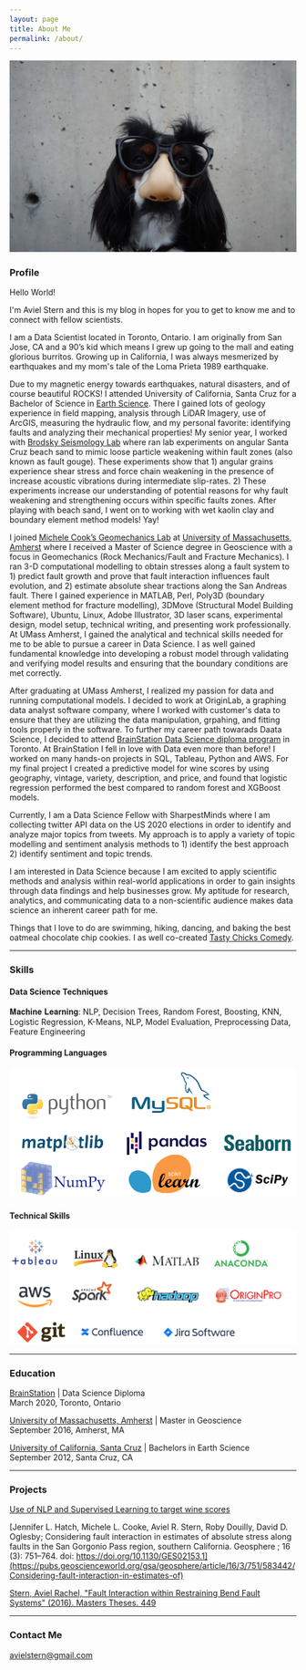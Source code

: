 ```yaml
---
layout: page
title: About Me
permalink: /about/
---
```


![Alternate image text](/images/aboutme2.jpg)

### Profile
Hello World! 

I'm Aviel Stern and this is my blog in hopes for you to get to know me and to connect with fellow scientists.

I am a Data Scientist located in Toronto, Ontario. I am originally from San Jose, CA and a 90’s kid which means I grew up going to the mall and eating glorious burritos.  Growing up in California, I was always mesmerized by earthquakes and my mom's tale of the Loma Prieta 1989 earthquake. 

Due to my magnetic energy towards earthquakes, natural disasters, and of course beautiful ROCKS! I attended University of California, Santa Cruz for a Bachelor of Science in [Earth Science](https://eps.ucsc.edu/). There I gained lots of geology experience in field mapping, analysis through LiDAR Imagery, use of ArcGIS, measuring the hydraulic flow, and my personal favorite: identifying faults and analyzing their mechanical properties! My senior year, I worked with [Brodsky Seismology Lab](https://websites.pmc.ucsc.edu/~seisweb/emily_brodsky/) where ran lab experiments on angular Santa Cruz beach sand to mimic loose particle weakening within fault zones (also known  as  fault gouge).  These experiments show that 1) angular grains experience shear stress and force chain weakening in the presence of increase acoustic vibrations during intermediate slip-rates. 2) These experiments increase our understanding of potential reasons for why fault weakening and strengthening occurs within specific faults zones. After playing with beach sand, I went on to working with wet kaolin clay and boundary element method models! Yay!

I joined [Michele Cook’s Geomechanics Lab](https://blogs.umass.edu/cooke/) at [University of Massachusetts, Amherst](https://www.geo.umass.edu/) where I received a Master of Science degree in Geoscience with a focus in Geomechanics (Rock Mechanics/Fault and Fracture Mechanics). I ran 3-D computational modelling to obtain stresses along a fault system to 1) predict fault growth and prove that fault interaction influences fault evolution, and 2) estimate absolute shear tractions along the San Andreas fault. There I gained experience in  MATLAB, Perl, Poly3D (boundary element method for fracture modelling), 3DMove (Structural Model Building Software), Ubuntu, Linux, Adobe Illustrator, 3D laser scans, experimental design, model setup, technical writing, and presenting work professionally. At UMass Amherst, I gained the analytical and technical skills needed for me to be able to pursue a career in Data Science. I as well gained fundamental knowledge into developing a robust model through validating and verifying model results and ensuring that the boundary conditions are met correctly.

After graduating at UMass Amherst, I realized my passion for data and running computational models. I decided to work at OriginLab, a graphing data analyst software company, where I worked with customer's data to ensure that they are utilizing the data manipulation, grpahing, and fitting tools properly in the software. To further my career path towarads Daata  Science, I  decided to attend [BrainStation Data Science diploma program](https://brainstation.io/course/toronto/data-science?utm_keyword=%2Bdata%20%2Bscience%20%2Bbrainstation&utm_network=g&utm_matchtype=b&utm_creative=269262450377&utm_target=&utm_placement=&utm_device=c&utm_campaign=649120212&utm_adgroup=56812219833&utm_source=AdWords&utm_target_id=aud-808969644948:kwd-447159192211&gclid=CjwKCAjwr7X4BRA4EiwAUXjbt1bHVW-84_FdNTiQ422xDxWVGr7ik7GTnO2WNeOjhojI6AxhSzdKqRoCg-wQAvD_BwE) in Toronto. At BrainStation I fell in love with Data even more than before! I worked on many hands-on projects in SQL, Tableau, Python and AWS. For my final project I created a predictive model for wine scores by using geography, vintage, variety, description, and price, and found that logistic regression performed the best compared to random forest and XGBoost models. 

Currently, I am a Data Science Fellow with SharpestMinds where I am collecting twitter API data on the US 2020 elections in order to identify and analyze major topics from tweets. My approach is to apply a variety of topic modelling and sentiment analysis methods to 1) identify the best approach 2) identify sentiment and topic trends. 

I am interested in Data Science because I am excited to apply scientific methods and analysis within real-world applications in order to gain insights through data findings and help businesses grow. My aptitude for research, analytics, and communicating data to a non-scientific audience makes data science an inherent career path for me.

Things that I love to do are swimming, hiking, dancing, and baking the best oatmeal chocolate chip cookies. I as well co-created [Tasty Chicks Comedy](https://www.tastychickscomedy.com/). 

---

### Skills 

#### Data Science Techniques 
𝐌𝐚𝐜𝐡𝐢𝐧𝐞 𝐋𝐞𝐚𝐫𝐧𝐢𝐧𝐠: NLP, Decision Trees, Random Forest, Boosting, KNN, Logistic Regression, K-Means, NLP, Model Evaluation, Preprocessing Data, Feature Engineering

#### Programming Languages 

![Alternate image text](/images/panda.png)

#### Technical Skills 

![Alternate image text](/images/about/tech2.png)  

---

### Education
[BrainStation](https://brainstation.io/) | Data Science Diploma<br/>
March 2020, Toronto, Ontario

[University of Massachusetts, Amherst](https://www.umass.edu/) |  Master in Geoscience<br/>
September 2016, Amherst, MA

[University of California, Santa Cruz](https://www.ucsc.edu/) |  Bachelors in Earth Science<br/>
September 2012, Santa Cruz, CA

---

### Projects

[Use of NLP and Supervised Learning to target wine scores](https://github.com/avielrs/BrainStation-Capstone)<br/>

[Jennifer L. Hatch, Michele L. Cooke, Aviel R. Stern, Roby Douilly, David D. Oglesby; Considering fault interaction in estimates of absolute stress along faults in the San Gorgonio Pass region, southern California. Geosphere ; 16 (3): 751–764. doi: https://doi.org/10.1130/GES02153.1](https://pubs.geoscienceworld.org/gsa/geosphere/article/16/3/751/583442/Considering-fault-interaction-in-estimates-of)<br/>

[Stern, Aviel Rachel, "Fault Interaction within Restraining Bend Fault Systems" (2016). Masters Theses. 449](https://scholarworks.umass.edu/masters_theses_2/449/)<br/>

---

### Contact Me
[avielstern@gmail.com](mailto:avielstern@gmail.com)
